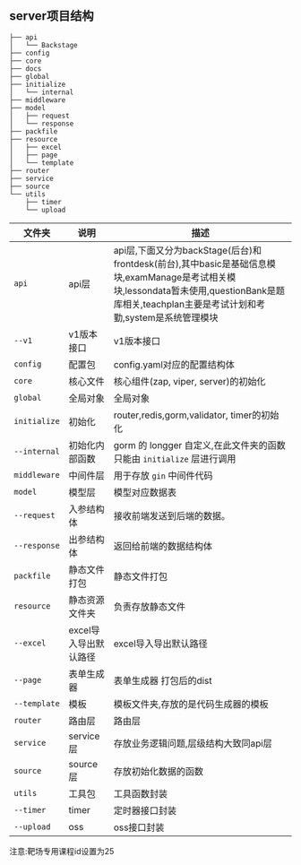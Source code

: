 ## server项目结构

```shell
├── api
│   └── Backstage
├── config
├── core
├── docs
├── global
├── initialize
│   └── internal
├── middleware
├── model
│   ├── request
│   └── response
├── packfile
├── resource
│   ├── excel
│   ├── page
│   └── template
├── router
├── service
├── source
└── utils
    ├── timer
    └── upload
```

| 文件夹       | 说明                    | 描述                                                                                                                                        |
| ------------ | ----------------------- |-------------------------------------------------------------------------------------------------------------------------------------------|
| `api`        | api层                   | api层,下面又分为backStage(后台)和frontdesk(前台),其中basic是基础信息模块,examManage是考试相关模块,lessondata暂未使用,questionBank是题库相关,teachplan主要是考试计划和考勤,system是系统管理模块 |
| `--v1`       | v1版本接口              | v1版本接口                                                                                                                                    |
| `config`     | 配置包                  | config.yaml对应的配置结构体                                                                                                                       |
| `core`       | 核心文件                | 核心组件(zap, viper, server)的初始化                                                                                                              |                                       |
| `global`     | 全局对象                | 全局对象                                                                                                                                      |
| `initialize` | 初始化 | router,redis,gorm,validator, timer的初始化                                                                                                    |
| `--internal` | 初始化内部函数 | gorm 的 longger 自定义,在此文件夹的函数只能由 `initialize` 层进行调用                                                                                         |
| `middleware` | 中间件层 | 用于存放 `gin` 中间件代码                                                                                                                          |
| `model`      | 模型层                  | 模型对应数据表                                                                                                                                   |
| `--request`  | 入参结构体              | 接收前端发送到后端的数据。                                                                                                                             |
| `--response` | 出参结构体              | 返回给前端的数据结构体                                                                                                                               |
| `packfile`   | 静态文件打包            | 静态文件打包                                                                                                                                    |
| `resource`   | 静态资源文件夹          | 负责存放静态文件                                                                                                                                  |
| `--excel` | excel导入导出默认路径 | excel导入导出默认路径                                                                                                                             |
| `--page` | 表单生成器 | 表单生成器 打包后的dist                                                                                                                            |
| `--template` | 模板 | 模板文件夹,存放的是代码生成器的模板                                                                                                                        |
| `router`     | 路由层                  | 路由层                                                                                                                                       |
| `service`    | service层               | 存放业务逻辑问题,层级结构大致同api层                                                                                                                      |
| `source` | source层 | 存放初始化数据的函数                                                                                                                                |
| `utils`      | 工具包                  | 工具函数封装                                                                                                                                    |
| `--timer` | timer | 定时器接口封装                                                                                                                                   |
| `--upload`     | oss                  | oss接口封装                                                                                                                                   |

注意:靶场专用课程id设置为25